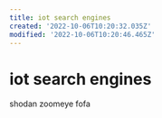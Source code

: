 ```yaml
---
title: iot search engines
created: '2022-10-06T10:20:32.035Z'
modified: '2022-10-06T10:20:46.465Z'
---
```


# iot search engines

shodan
zoomeye
fofa
